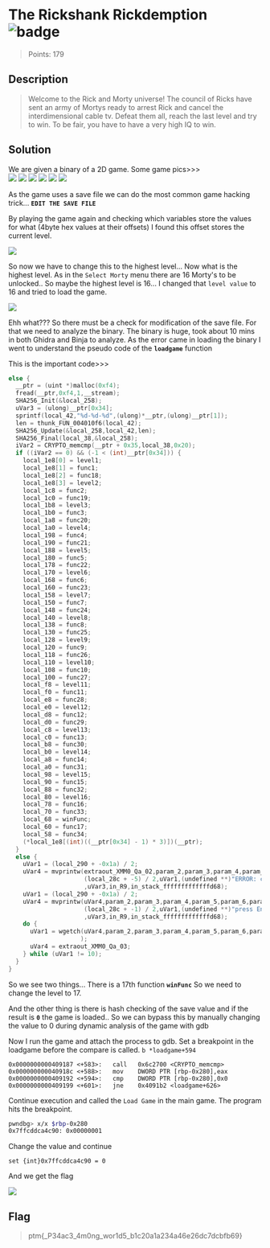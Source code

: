 # The Rickshank Rickdemption ![badge](https://img.shields.io/badge/Post%20CTF-Writeup-success)
> Points: 179

## Description
> Welcome to the Rick and Morty universe! The council of Ricks have sent an army of Mortys ready to arrest Rick and cancel the interdimensional cable tv. Defeat them all, reach the last level and try to win. To be fair, you have to have a very high IQ to win.

## Solution
We are given a binary of a 2D game. Some game pics>>><br>
![](intro1.png)
![](intro2.png)
![](map.png)
![](levels.png)
![](fight.png)
![](save.png)

As the game uses a save file we can do the most common game hacking trick... **`EDIT THE SAVE FILE`**

By playing the game again and checking which variables store the values for what (4byte hex values at their offsets) I found this offset stores the current level.

![](ghex.png)

So now we have to change this to the highest level... Now what is the highest level. As in the `Select Morty` menu there are 16 Morty's to be unlocked.. So maybe the highest level is 16...
I changed that `level value` to 16 and tried to load the game.

![](fail.png)

Ehh what??? So there must be a check for modification of the save file.
For that we need to analyze the binary. The binary is huge, took about 10 mins in both Ghidra and Binja to analyze.
As the error came in loading the binary I went to understand the pseudo code of the **`loadgame`** function

This is the important code>>>
```c
else {
  __ptr = (uint *)malloc(0xf4);
  fread(__ptr,0xf4,1,__stream);
  SHA256_Init(&local_258);
  uVar3 = (ulong)__ptr[0x34];
  sprintf(local_42,"%d-%d-%d",(ulong)*__ptr,(ulong)__ptr[1]);
  len = thunk_FUN_004010f6(local_42);
  SHA256_Update(&local_258,local_42,len);
  SHA256_Final(local_38,&local_258);
  iVar2 = CRYPTO_memcmp(__ptr + 0x35,local_38,0x20);
  if ((iVar2 == 0) && (-1 < (int)__ptr[0x34])) {
    local_1e8[0] = level1;
    local_1e8[1] = func1;
    local_1e8[2] = func18;
    local_1e8[3] = level2;
    local_1c8 = func2;
    local_1c0 = func19;
    local_1b8 = level3;
    local_1b0 = func3;
    local_1a8 = func20;
    local_1a0 = level4;
    local_198 = func4;
    local_190 = func21;
    local_188 = level5;
    local_180 = func5;
    local_178 = func22;
    local_170 = level6;
    local_168 = func6;
    local_160 = func23;
    local_158 = level7;
    local_150 = func7;
    local_148 = func24;
    local_140 = level8;
    local_138 = func8;
    local_130 = func25;
    local_128 = level9;
    local_120 = func9;
    local_118 = func26;
    local_110 = level10;
    local_108 = func10;
    local_100 = func27;
    local_f8 = level11;
    local_f0 = func11;
    local_e8 = func28;
    local_e0 = level12;
    local_d8 = func12;
    local_d0 = func29;
    local_c8 = level13;
    local_c0 = func13;
    local_b8 = func30;
    local_b0 = level14;
    local_a8 = func14;
    local_a0 = func31;
    local_98 = level15;
    local_90 = func15;
    local_88 = func32;
    local_80 = level16;
    local_78 = func16;
    local_70 = func33;
    local_68 = winFunc;
    local_60 = func17;
    local_58 = func34;
    (*local_1e8[(int)((__ptr[0x34] - 1) * 3)])(__ptr);
  }
  else {
    uVar1 = (local_290 + -0x1a) / 2;
    uVar4 = mvprintw(extraout_XMM0_Qa_02,param_2,param_3,param_4,param_5,param_6,param_7,param_8,
                     (local_28c + -5) / 2,uVar1,(undefined **)"ERROR: corrupted file",(ulong)uVar1
                     ,uVar3,in_R9,in_stack_fffffffffffffd68);
    uVar1 = (local_290 + -0x1a) / 2;
    uVar4 = mvprintw(uVar4,param_2,param_3,param_4,param_5,param_6,param_7,param_8,
                     (local_28c + -1) / 2,uVar1,(undefined **)"press Enter to return",(ulong)uVar1
                     ,uVar3,in_R9,in_stack_fffffffffffffd68);
    do {
      uVar1 = wgetch(uVar4,param_2,param_3,param_4,param_5,param_6,param_7,param_8,(short *)stdscr
                    );
      uVar4 = extraout_XMM0_Qa_03;
    } while (uVar1 != 10);
  }
}
```

So we see two things... There is a 17th function **`winFunc`** So we need to change the level to 17.

And the other thing is there is hash checking of the save value and if the result is **`0`** the game is loaded..
So we can bypass this by manually changing the value to 0 during dynamic analysis of the game with gdb

Now I run the game and attach the process to gdb. Set a breakpoint in the loadgame before the compare is called. `b *loadgame+594`
```
0x0000000000409187 <+583>:   call   0x6c2700 <CRYPTO_memcmp>
0x000000000040918c <+588>:   mov    DWORD PTR [rbp-0x280],eax
0x0000000000409192 <+594>:   cmp    DWORD PTR [rbp-0x280],0x0
0x0000000000409199 <+601>:   jne    0x4091b2 <loadgame+626>
```
Continue execution and called the `Load Game` in the main game. The program hits the breakpoint.
```sh
pwndbg> x/x $rbp-0x280
0x7ffcddca4c90: 0x00000001
```
Change the value and continue
```
set {int}0x7ffcddca4c90 = 0
```
And we get the flag

![](flag.png)

## Flag
> ptm{_P34ac3_4m0ng_wor1d5_b1c20a1a234a46e26dc7dcbfb69}

